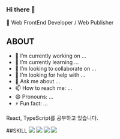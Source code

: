 ### Hi there 👋

🌱 Web FrontEnd Developer / Web Publisher 

## ABOUT

- 🔭 I’m currently working on ...
- 🌱 I’m currently learning ...
- 👯 I’m looking to collaborate on ...
- 🤔 I’m looking for help with ...
- 💬 Ask me about ...
- 📫 How to reach me: ...
- 😄 Pronouns: ...
- ⚡ Fun fact: ...

React, TypeScript를 공부하고 있습니다.

##SKILL
<img src="https://img.shields.io/badge/html5-E34F26?style=flat-square&logo=html5&logoColor=FFF">
<img src="https://img.shields.io/badge/css3-1572B6?style=flat-square&logo=css3&logoColor=1572B6">
<img src="https://img.shields.io/badge/css3-191A1B?style=flat-square&logo=react&logoColor=61DAFB">
<img src="https://img.shields.io/badge/React-191A1B?style=flat-square&logo=react&logoColor=61DAFB">


